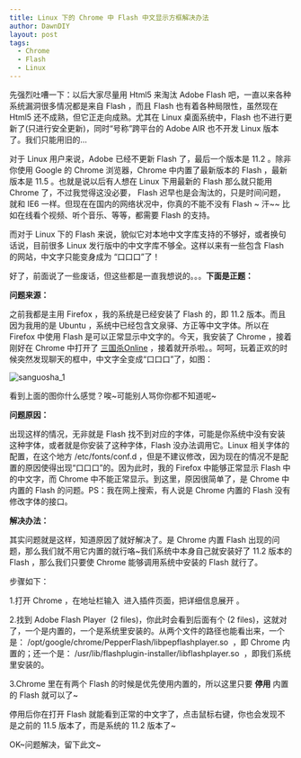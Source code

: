 ```yaml
---
title: Linux 下的 Chrome 中 Flash 中文显示方框解决办法
author: DawnDIY
layout: post
tags:
  - Chrome
  - Flash
  - Linux
---
```


先强烈吐嘈一下：以后大家尽量用 Html5 来淘汰 Adobe Flash 吧，一直以来各种系统漏洞很多情况都是来自 Flash ，而且 Flash 也有着各种局限性，虽然现在 Html5 还不成熟，但它正走向成熟。尤其在 Linux 桌面系统中，Flash 也不进行更新了(只进行安全更新)，同时“号称”跨平台的 Adobe AIR 也不开发 Linux 版本了。我们只能用旧的…

对于 Linux 用户来说，Adobe 已经不更新 Flash 了，最后一个版本是 11.2 。除非你使用 Google 的 Chrome 浏览器，Chrome 中内置了最新版本的 Flash ，最新版本是 11.5 。也就是说以后有人想在 Linux 下用最新的 Flash 那么就只能用 Chrome 了，不过我觉得这没必要， Flash 迟早也是会淘汰的，只是时间问题，就和 IE6 一样。但现在在国内的网络状况中，你真的不能不没有 Flash ~ 汗~~ 比如在线看个视频、听个音乐、等等，都需要 Flash 的支持。

而对于 Linux 下的 Flash 来说，貌似它对本地中文字库支持的不够好，或者换句话说，目前很多 Linux 发行版中的中文字库不够全。这样以来有一些包含 Flash 的网站，中文字只能变身成为 “口口口”了！

好了，前面说了一些废话，但这些都是一直我想说的。。。**下面是正题：**

**问题来源：**

之前我都是主用 Firefox ，我的系统是已经安装了 Flash 的，即 11.2 版本。而且因为我用的是 Ubuntu ，系统中已经包含文泉驿、方正等中文字体。所以在 Firefox 中使用 Flash 是可以正常显示中文字的。今天，我安装了 Chrome ，接着刚好在 Chrome 中打开了 [三国杀Online][1] ，接着就开杀啦。。呵呵，玩着正欢的时候突然发现聊天的框中，中文字全变成“口口口”了，如图：

 [1]: http://web.sanguosha.com "三国杀Online"

![][2]

 [2]: http://i.imgur.com/f96FE.png "sanguosha_1"

看到上面的图你什么感觉？唉~可能别人骂你你都不知道呢~

**问题原因：**



出现这样的情况，无非就是 Flash 找不到对应的字体，可能是你系统中没有安装这种字体，或者就是你安装了这种字体，Flash 没办法调用它。Linux 相关字体的配置，在这个地方 /etc/fonts/conf.d ，但是不建议修改，因为现在的情况不是配置的原因使得出现“口口口”的。因为此时，我的 Firefox 中能够正常显示 Flash 中的中文字，而 Chrome 中不能正常显示。到这里，原因很简单了，是 Chrome 中内置的 Flash 的问题。PS：我在网上搜索，有人说是 Chrome 内置的 Flash 没有修改字体的接口。

**解决办法：**

其实问题就是这样，知道原因了就好解决了。是 Chrome 内置 Flash 出现的问题，那么我们就不用它内置的就行咯~我们系统中本身自己就安装好了 11.2 版本的 Flash ，那么我们只要使 Chrome 能够调用系统中安装的 Flash 就行了。

步骤如下：

1.打开 Chrome ，在地址栏输入  进入插件页面，把详细信息展开 。

2.找到 Adobe Flash Player  (2 files)，你此时会看到后面有个 (2 files)，这就对了，一个是内置的，一个是系统里安装的。从两个文件的路径也能看出来，一个是： /opt/google/chrome/PepperFlash/libpepflashplayer.so  ，即 Chrome 内置的；还一个是： /usr/lib/flashplugin-installer/libflashplayer.so  ，即我们系统里安装的。

3.Chrome 里在有两个 Flash 的时候是优先使用内置的，所以这里只要 **停用** 内置的 Flash 就可以了~

停用后你在打开 Flash 就能看到正常的中文字了，点击鼠标右键，你也会发现不是之前的 11.5 版本了，而是系统的 11.2 版本了~

OK~问题解决，留下此文~

 

 

 
